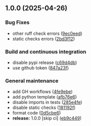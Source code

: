 ## 1.0.0 (2025-04-26)

### Bug Fixes

* other ruff check errors ([9ec0eed](https://github.com/w-disaster/ember/commit/9ec0eed324e0ba79c71146c248c5f908b9b8a1ce))
* static checks errors ([2bd3f12](https://github.com/w-disaster/ember/commit/2bd3f12f4d58bcf1a3665eb8a493ef923396941a))

### Build and continuous integration

* disable pypi release ([c69d4db](https://github.com/w-disaster/ember/commit/c69d4db0daa98266bd2f6ec1f432de67449a427a))
* use github token ([847a23f](https://github.com/w-disaster/ember/commit/847a23f7cd3564b4f00cb1541ef17aad7a3ea3ae))

### General maintenance

* add GH workflows ([4fe9ebe](https://github.com/w-disaster/ember/commit/4fe9ebe1d351d0562ebe70dc2e8bb98a04bf2dbd))
* add python template ([afb76e6](https://github.com/w-disaster/ember/commit/afb76e6b9546c9440fbc277febcf1f5a5bc1af8a))
* disable imports in tests ([285e4fe](https://github.com/w-disaster/ember/commit/285e4fe6c9d8bad3fab68a811ff9f4843982aec6))
* disable static checks ([181192f](https://github.com/w-disaster/ember/commit/181192f8ddb37c951ccc8318269c756ccaba903b))
* format code ([0d5cbe6](https://github.com/w-disaster/ember/commit/0d5cbe6be6aae9b2d78ec48206f8f34227e4a13f))
* **release:** 1.0.0 [skip ci] ([eb9c449](https://github.com/w-disaster/ember/commit/eb9c44975a5162083e3c08fb03bb58c4321a2d26))
